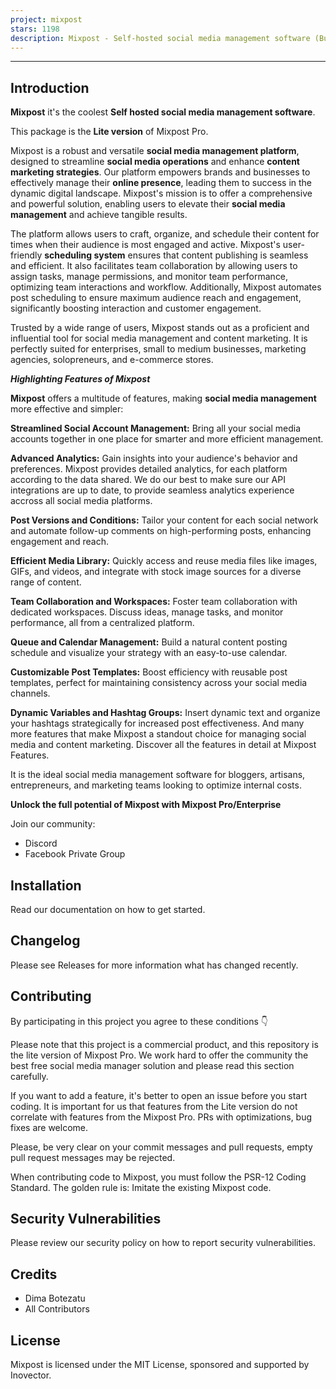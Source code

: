 ```yaml
---
project: mixpost
stars: 1198
description: Mixpost - Self-hosted social media management software (Buffer alternative)
---
```


* * *

Introduction
------------

**Mixpost** it's the coolest **Self hosted social media management software**.

This package is the **Lite version** of Mixpost Pro.

Mixpost is a robust and versatile **social media management platform**, designed to streamline **social media operations** and enhance **content marketing strategies**. Our platform empowers brands and businesses to effectively manage their **online presence**, leading them to success in the dynamic digital landscape. Mixpost's mission is to offer a comprehensive and powerful solution, enabling users to elevate their **social media management** and achieve tangible results.

The platform allows users to craft, organize, and schedule their content for times when their audience is most engaged and active. Mixpost's user-friendly **scheduling system** ensures that content publishing is seamless and efficient. It also facilitates team collaboration by allowing users to assign tasks, manage permissions, and monitor team performance, optimizing team interactions and workflow. Additionally, Mixpost automates post scheduling to ensure maximum audience reach and engagement, significantly boosting interaction and customer engagement.

Trusted by a wide range of users, Mixpost stands out as a proficient and influential tool for social media management and content marketing. It is perfectly suited for enterprises, small to medium businesses, marketing agencies, solopreneurs, and e-commerce stores.

**_Highlighting Features of Mixpost_**

**Mixpost** offers a multitude of features, making **social media management** more effective and simpler:

**Streamlined Social Account Management:** Bring all your social media accounts together in one place for smarter and more efficient management.

**Advanced Analytics:** Gain insights into your audience's behavior and preferences. Mixpost provides detailed analytics, for each platform according to the data shared. We do our best to make sure our API integrations are up to date, to provide seamless analytics experience accross all social media platforms.

**Post Versions and Conditions:** Tailor your content for each social network and automate follow-up comments on high-performing posts, enhancing engagement and reach.

**Efficient Media Library:** Quickly access and reuse media files like images, GIFs, and videos, and integrate with stock image sources for a diverse range of content.

**Team Collaboration and Workspaces:** Foster team collaboration with dedicated workspaces. Discuss ideas, manage tasks, and monitor performance, all from a centralized platform.

**Queue and Calendar Management:** Build a natural content posting schedule and visualize your strategy with an easy-to-use calendar.

**Customizable Post Templates:** Boost efficiency with reusable post templates, perfect for maintaining consistency across your social media channels.

**Dynamic Variables and Hashtag Groups:** Insert dynamic text and organize your hashtags strategically for increased post effectiveness. And many more features that make Mixpost a standout choice for managing social media and content marketing. Discover all the features in detail at Mixpost Features.

It is the ideal social media management software for bloggers, artisans, entrepreneurs, and marketing teams looking to optimize internal costs.

**Unlock the full potential of Mixpost with Mixpost Pro/Enterprise**

Join our community:

-   Discord
-   Facebook Private Group

Installation
------------

Read our documentation on how to get started.

Changelog
---------

Please see Releases for more information what has changed recently.

Contributing
------------

By participating in this project you agree to these conditions 👇

Please note that this project is a commercial product, and this repository is the lite version of Mixpost Pro. We work hard to offer the community the best free social media manager solution and please read this section carefully.

If you want to add a feature, it's better to open an issue before you start coding. It is important for us that features from the Lite version do not correlate with features from the Mixpost Pro. PRs with optimizations, bug fixes are welcome.

Please, be very clear on your commit messages and pull requests, empty pull request messages may be rejected.

When contributing code to Mixpost, you must follow the PSR-12 Coding Standard. The golden rule is: Imitate the existing Mixpost code.

Security Vulnerabilities
------------------------

Please review our security policy on how to report security vulnerabilities.

Credits
-------

-   Dima Botezatu
-   All Contributors

License
-------

Mixpost is licensed under the MIT License, sponsored and supported by Inovector.
